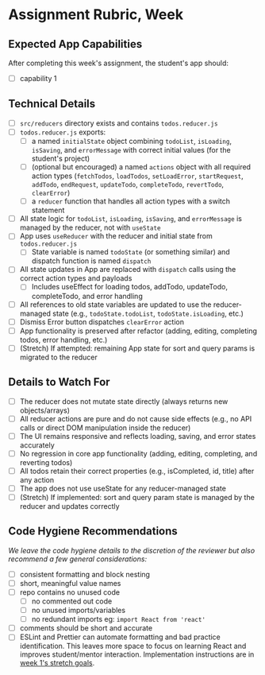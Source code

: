 # Assignment Rubric, Week

## Expected App Capabilities

After completing this week's assignment, the student's app should:

- [ ] capability 1

## Technical Details

- [ ] `src/reducers` directory exists and contains `todos.reducer.js`
- [ ] `todos.reducer.js` exports:
  - [ ] a named `initialState` object combining `todoList`, `isLoading`, `isSaving`, and `errorMessage` with correct initial values (for the student's project)
  - [ ] (optional but encouraged) a named `actions` object with all required action types (`fetchTodos`, `loadTodos`, `setLoadError`, `startRequest`, `addTodo`, `endRequest`, `updateTodo`, `completeTodo`, `revertTodo`, `clearError`)
  - [ ] a `reducer` function that handles all action types with a switch statement
- [ ] All state logic for `todoList`, `isLoading`, `isSaving`, and `errorMessage` is managed by the reducer, not with `useState`
- [ ] App uses `useReducer` with the reducer and initial state from `todos.reducer.js`
  - [ ] State variable is named `todoState` (or something similar) and dispatch function is named `dispatch`
- [ ] All state updates in App are replaced with `dispatch` calls using the correct action types and payloads
  - [ ] Includes useEffect for loading todos, addTodo, updateTodo, completeTodo, and error handling
- [ ] All references to old state variables are updated to use the reducer-managed state (e.g., `todoState.todoList`, `todoState.isLoading`, etc.)
- [ ] Dismiss Error button dispatches `clearError` action
- [ ] App functionality is preserved after refactor (adding, editing, completing todos, error handling, etc.)
- [ ] (Stretch) If attempted: remaining App state for sort and query params is migrated to the reducer

## Details to Watch For

- [ ] The reducer does not mutate state directly (always returns new objects/arrays)
- [ ] All reducer actions are pure and do not cause side effects (e.g., no API calls or direct DOM manipulation inside the reducer)
- [ ] The UI remains responsive and reflects loading, saving, and error states accurately
- [ ] No regression in core app functionality (adding, editing, completing, and reverting todos)
- [ ] All todos retain their correct properties (e.g., isCompleted, id, title) after any action
- [ ] The app does not use useState for any reducer-managed state
- [ ] (Stretch) If implemented: sort and query param state is managed by the reducer and updates correctly

## Code Hygiene Recommendations

*We leave the code hygiene details to the discretion of the reviewer but also recommend a few general considerations:*

- [ ] consistent formatting and block nesting
- [ ] short, meaningful value names
- [ ] repo contains no unused code
  - [ ] no commented out code
  - [ ] no unused imports/variables
  - [ ] no redundant imports eg: `import React from 'react'`
- [ ] comments should be short and accurate
- [ ] ESLint and Prettier can automate formatting and bad practice identification. This leaves more space to focus on learning React and improves student/mentor interaction. Implementation instructions are in [week 1's stretch goals](https://github.com/Code-the-Dream-School/react-curriculum-v3/blob/main/learns-app-content/assignments/week-01.md#stretch-goals-instructions-optional).
